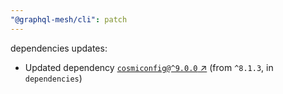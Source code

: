 ```yaml
---
"@graphql-mesh/cli": patch
---
```

dependencies updates:
  - Updated dependency [`cosmiconfig@^9.0.0` ↗︎](https://www.npmjs.com/package/cosmiconfig/v/9.0.0) (from `^8.1.3`, in `dependencies`)
